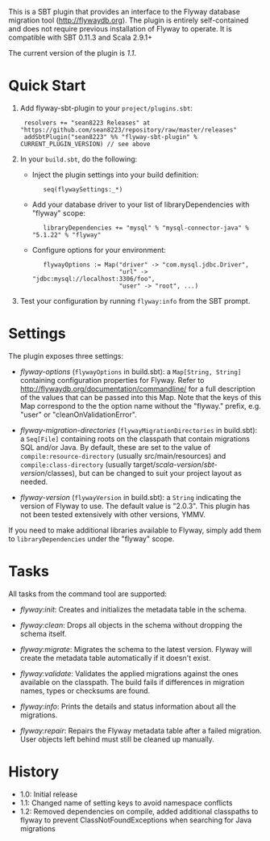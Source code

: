 This is a SBT plugin that provides an interface to the Flyway database
migration tool (<http://flywaydb.org>). The plugin is entirely self-contained
and does not require previous installation of Flyway to operate. It is
compatible with SBT 0.11.3 and Scala 2.9.1+

The current version of the plugin is *1.1*.


Quick Start
===========

1. Add flyway-sbt-plugin to your `project/plugins.sbt`:
    
		resolvers += "sean8223 Releases" at "https://github.com/sean8223/repository/raw/master/releases"
        addSbtPlugin("sean8223" %% "flyway-sbt-plugin" % CURRENT_PLUGIN_VERSION) // see above

2. In your `build.sbt`, do the following:
 
   * Inject the plugin settings into your build definition:

            seq(flywaySettings:_*)

   * Add your database driver to your list of libraryDependencies with "flyway" scope:

            libraryDependencies += "mysql" % "mysql-connector-java" % "5.1.22" % "flyway"

   * Configure options for your environment:

            flywayOptions := Map("driver" -> "com.mysql.jdbc.Driver",
                                 "url" -> "jdbc:mysql://localhost:3306/foo",
                                 "user" -> "root", ...) 
						 
3. Test your configuration by running `flyway:info` from the SBT prompt.
	

Settings
========

The plugin exposes three settings:

* *flyway-options* (`flywayOptions` in build.sbt): a `Map[String, String]` 
  containing configuration properties for Flyway. Refer to 
  <http://flywaydb.org/documentation/commandline/> for a full description
  of the values that can be passed into this Map. Note that the keys of this
  Map correspond to the the option name without the "flyway." prefix,
  e.g. "user" or "cleanOnValidationError".

* *flyway-migration-directories* (`flywayMigrationDirectories` in 
  build.sbt): a `Seq[File]` containing roots on the classpath that contain
  migrations SQL and/or Java. By default, these are set to the value of
  `compile:resource-directory` (usually src/main/resources) and 
  `compile:class-directory` (usually target/_scala-version_/_sbt-version_/classes),
  but can be changed to suit your project layout as needed.

* *flyway-version* (`flywayVersion` in build.sbt): a `String`
  indicating the version of Flyway to use. The default value is "2.0.3".
  This plugin has not been tested extensively with other versions, YMMV.

If you need to make additional libraries available to Flyway, simply add
them to `libraryDependencies` under the "flyway" scope.


Tasks
=====

All tasks from the command tool are supported:

* *flyway:init*: Creates and initializes the metadata table in the schema.

* *flyway:clean*: Drops all objects in the schema without dropping the schema itself.

* *flyway:migrate*: Migrates the schema to the latest version. Flyway will create the metadata table automatically if it doesn't exist.

* *flyway:validate*: Validates the applied migrations against the ones available on the classpath. The build fails if differences in migration names, types or checksums are found.

* *flyway:info*: Prints the details and status information about all the migrations.

* *flyway:repair*: Repairs the Flyway metadata table after a failed migration. User objects left behind must still be cleaned up manually.


History
=======

* 1.0: Initial release
* 1.1: Changed name of setting keys to avoid namespace conflicts
* 1.2: Removed dependencies on compile, added additional classpaths to flyway to prevent ClassNotFoundExceptions when searching for Java migrations
